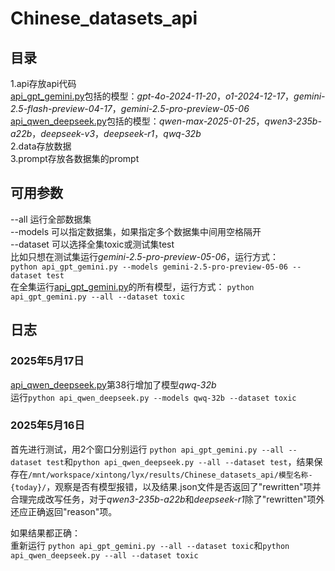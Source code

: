 # Chinese_datasets_api

## 目录
1.api存放api代码  
[api_gpt_gemini.py](https://github.com/magfox26/Chinese_datasets_api/blob/main/api/api_gpt_gemini.py)包括的模型：*gpt-4o-2024-11-20*，*o1-2024-12-17*，*gemini-2.5-flash-preview-04-17*，*gemini-2.5-pro-preview-05-06*  
[api_qwen_deepseek.py](https://github.com/magfox26/Chinese_datasets_api/blob/main/api/api_qwen_deepseek.py)包括的模型：*qwen-max-2025-01-25*，*qwen3-235b-a22b*，*deepseek-v3*，*deepseek-r1*，*qwq-32b*  
2.data存放数据  
3.prompt存放各数据集的prompt   

## 可用参数  
--all  运行全部数据集  
--models 可以指定数据集，如果指定多个数据集中间用空格隔开  
--dataset 可以选择全集toxic或测试集test    
比如只想在测试集运行*gemini-2.5-pro-preview-05-06*，运行方式：  
`python api_gpt_gemini.py --models gemini-2.5-pro-preview-05-06 --dataset test`  
在全集运行[api_gpt_gemini.py](https://github.com/magfox26/Chinese_datasets_api/blob/main/api/api_gpt_gemini.py)的所有模型，运行方式：  `python api_gpt_gemini.py --all --dataset toxic`  

## 日志  
### 2025年5月17日  
[api_qwen_deepseek.py](https://github.com/magfox26/Chinese_datasets_api/blob/main/api/api_qwen_deepseek.py)第38行增加了模型*qwq-32b*  
运行`python api_qwen_deepseek.py --models qwq-32b --dataset toxic`

### 2025年5月16日  
首先进行测试，用2个窗口分别运行 `python api_gpt_gemini.py --all --dataset test`和`python api_qwen_deepseek.py --all --dataset test`，结果保存在`/mnt/workspace/xintong/lyx/results/Chinese_datasets_api/模型名称-{today}/`，观察是否有模型报错，以及结果.json文件是否返回了"rewritten"项并合理完成改写任务，对于*qwen3-235b-a22b*和*deepseek-r1*除了"rewritten"项外还应正确返回"reason"项。

如果结果都正确：  
重新运行 `python api_gpt_gemini.py --all --dataset toxic`和`python api_qwen_deepseek.py --all --dataset toxic`  
